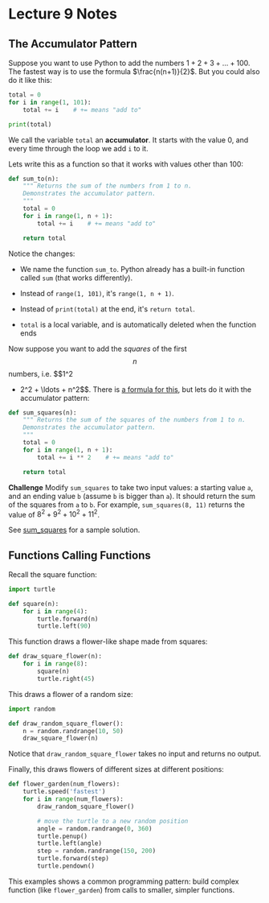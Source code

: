 # Lecture 9 Notes

## The Accumulator Pattern

Suppose you want to use Python to add the numbers $1 + 2 + 3 + \ldots + 100$.
The fastest way is to use the formula $\frac{n(n+1)}{2}$. But you could also
do it like this:

```python
total = 0
for i in range(1, 101):
	total += i    # += means "add to"

print(total)
```

We call the variable `total` an **accumulator**. It starts with the value 0,
and every time through the loop we add `i` to it.

Lets write this as a function so that it works with values other than 100:

```python
def sum_to(n):
	""" Returns the sum of the numbers from 1 to n.
	Demonstrates the accumulator pattern.
	"""
	total = 0
	for i in range(1, n + 1):
		total += i    # += means "add to"

	return total
```

Notice the changes:

- We name the function `sum_to`. Python already has a built-in function called
  `sum` (that works differently).

- Instead of `range(1, 101)`, it's `range(1, n + 1)`.

- Instead of `print(total)` at the end, it's `return total`.

- `total` is a local variable, and is automatically deleted when the function
  ends

Now suppose you want to add the *squares* of the first $$n$$ numbers, i.e. $$1^2
+ 2^2 + \ldots + n^2$$. There is [a formula for this](https://en.wikipedia.org/wiki/Square_pyramidal_number), but lets do it with the accumulator pattern:

```python
def sum_squares(n):
	""" Returns the sum of the squares of the numbers from 1 to n.
	Demonstrates the accumulator pattern.
	"""
	total = 0
	for i in range(1, n + 1):
		total += i ** 2    # += means "add to"

	return total
```

**Challenge** Modify `sum_squares` to take two input values: a starting value
`a`, and an ending value `b` (assume `b` is bigger than `a`). It should return
the sum of the squares from `a` to `b`. For example, `sum_squares(8, 11)`
returns the value of $8^2 + 9^2 + 10^2 + 11^2$.

See [sum_squares](sum_squares.py) for a sample solution.


## Functions Calling Functions

Recall the square function:

```python
import turtle

def square(n):
	for i in range(4):
		turtle.forward(n)
		turtle.left(90)
```

This function draws a flower-like shape made from squares:

```python
def draw_square_flower(n):
    for i in range(8):
        square(n)
        turtle.right(45)
```

This draws a flower of a random size:

```python
import random

def draw_random_square_flower():
    n = random.randrange(10, 50)
    draw_square_flower(n)
```

Notice that `draw_random_square_flower` takes no input and returns no output.

Finally, this draws flowers of different sizes at different positions:

```python
def flower_garden(num_flowers):
    turtle.speed('fastest')
    for i in range(num_flowers):
        draw_random_square_flower()

        # move the turtle to a new random position
        angle = random.randrange(0, 360)
        turtle.penup()
        turtle.left(angle)
        step = random.randrange(150, 200)
        turtle.forward(step)
        turtle.pendown()
```

This examples shows a common programming pattern: build complex function (like
`flower_garden`) from calls to smaller, simpler functions.

